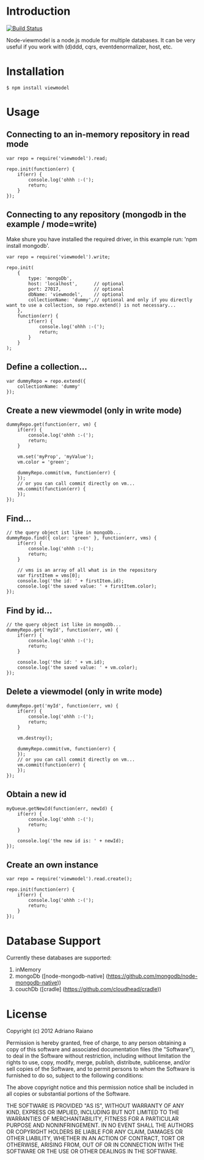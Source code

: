 # Introduction

[![Build Status](https://secure.travis-ci.org/adrai/node-viewmodel.png)](http://travis-ci.org/adrai/node-viewmodel)

Node-viewmodel is a node.js module for multiple databases.
It can be very useful if you work with (d)ddd, cqrs, eventdenormalizer, host, etc.

# Installation

    $ npm install viewmodel

# Usage

## Connecting to an in-memory repository in read mode

	var repo = require('viewmodel').read;

	repo.init(function(err) {
        if(err) {
            console.log('ohhh :-(');
            return;
        }
    });

## Connecting to any repository (mongodb in the example / mode=write)
Make shure you have installed the required driver, in this example run: 'npm install mongodb'.

    var repo = require('viewmodel').write;

    repo.init(
        {
            type: 'mongoDb',
            host: 'localhost',      // optional
            port: 27017,            // optional
            dbName: 'viewmodel',    // optional
            collectionName: 'dummy',// optional and only if you directly want to use a collection, so repo.extend() is not necessary...
        }, 
        function(err) {
            if(err) {
                console.log('ohhh :-(');
                return;
            }
        }
    );

## Define a collection...

    var dummyRepo = repo.extend({
        collectionName: 'dummy'
    });

## Create a new viewmodel (only in write mode)

    dummyRepo.get(function(err, vm) {
        if(err) {
            console.log('ohhh :-(');
            return;
        }

        vm.set('myProp', 'myValue');
        vm.color = 'green';

        dummyRepo.commit(vm, function(err) {
        });
        // or you can call commit directly on vm...
        vm.commit(function(err) {
        });
    });

## Find...

    // the query object ist like in mongoDb...
    dummyRepo.find({ color: 'green' }, function(err, vms) {
        if(err) {
            console.log('ohhh :-(');
            return;
        }

        // vms is an array of all what is in the repository
        var firstItem = vms[0];
        console.log('the id: ' + firstItem.id);
        console.log('the saved value: ' + firstItem.color);
    });

## Find by id...

    // the query object ist like in mongoDb...
    dummyRepo.get('myId', function(err, vm) {
        if(err) {
            console.log('ohhh :-(');
            return;
        }

        console.log('the id: ' + vm.id);
        console.log('the saved value: ' + vm.color);
    });

## Delete a viewmodel (only in write mode)

    dummyRepo.get('myId', function(err, vm) {
        if(err) {
            console.log('ohhh :-(');
            return;
        }

        vm.destroy();

        dummyRepo.commit(vm, function(err) {
        });
        // or you can call commit directly on vm...
        vm.commit(function(err) {
        });
    });

## Obtain a new id

    myQueue.getNewId(function(err, newId) {
        if(err) {
            console.log('ohhh :-(');
            return;
        }

        console.log('the new id is: ' + newId);
    });

## Create an own instance

    var repo = require('viewmodel').read.create();

    repo.init(function(err) {
        if(err) {
            console.log('ohhh :-(');
            return;
        }
    });


# Database Support
Currently these databases are supported:

1. inMemory
2. mongoDb ([node-mongodb-native] (https://github.com/mongodb/node-mongodb-native))
3. couchDb ([cradle] (https://github.com/cloudhead/cradle))

# License

Copyright (c) 2012 Adriano Raiano

Permission is hereby granted, free of charge, to any person obtaining a copy
of this software and associated documentation files (the "Software"), to deal
in the Software without restriction, including without limitation the rights
to use, copy, modify, merge, publish, distribute, sublicense, and/or sell
copies of the Software, and to permit persons to whom the Software is
furnished to do so, subject to the following conditions:

The above copyright notice and this permission notice shall be included in
all copies or substantial portions of the Software.

THE SOFTWARE IS PROVIDED "AS IS", WITHOUT WARRANTY OF ANY KIND, EXPRESS OR
IMPLIED, INCLUDING BUT NOT LIMITED TO THE WARRANTIES OF MERCHANTABILITY,
FITNESS FOR A PARTICULAR PURPOSE AND NONINFRINGEMENT. IN NO EVENT SHALL THE
AUTHORS OR COPYRIGHT HOLDERS BE LIABLE FOR ANY CLAIM, DAMAGES OR OTHER
LIABILITY, WHETHER IN AN ACTION OF CONTRACT, TORT OR OTHERWISE, ARISING FROM,
OUT OF OR IN CONNECTION WITH THE SOFTWARE OR THE USE OR OTHER DEALINGS IN
THE SOFTWARE.